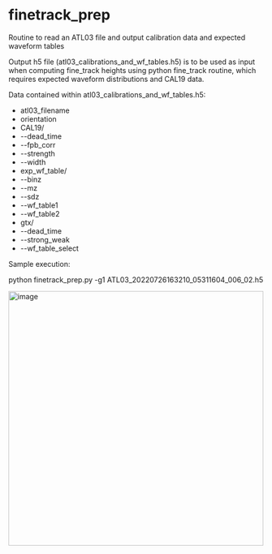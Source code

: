 # finetrack_prep
Routine to read an ATL03 file and output calibration data and expected waveform tables

Output h5 file (atl03_calibrations_and_wf_tables.h5) is to be used as input when computing fine_track heights using python fine_track routine, which requires expected waveform distributions and CAL19 data.

Data contained within atl03_calibrations_and_wf_tables.h5:
- atl03_filename
- orientation
- CAL19/
- --dead_time
- --fpb_corr
- --strength
- --width
- exp_wf_table/
- --binz
- --mz
- --sdz
- --wf_table1
- --wf_table2
- gtx/
- --dead_time
- --strong_weak
- --wf_table_select


Sample execution:

python finetrack_prep.py -g1 ATL03_20220726163210_05311604_006_02.h5


<img width="502" alt="image" src="https://github.com/jwimert/finetrack_prep/assets/61554992/010c5c96-79d8-4d6e-94ca-0eec8fe6586f">
